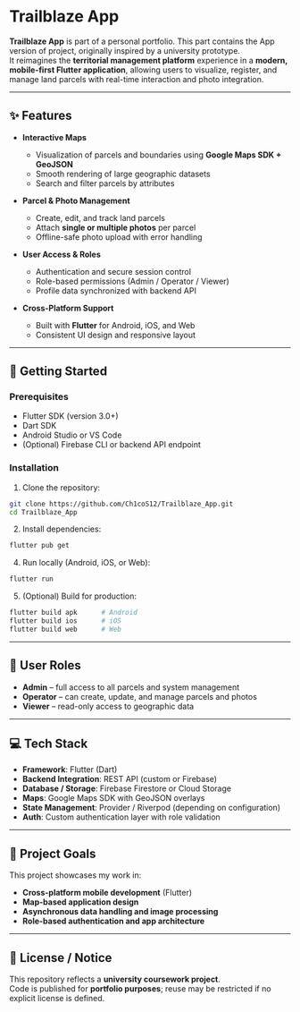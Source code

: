 # Trailblaze App

**Trailblaze App** is part of a personal portfolio. This part contains the App version of project, originally inspired by a university prototype.  
It reimagines the **territorial management platform** experience in a **modern, mobile-first Flutter application**, allowing users to visualize, register, and manage land parcels with real-time interaction and photo integration.

---

## ✨ Features

- **Interactive Maps**
  - Visualization of parcels and boundaries using **Google Maps SDK + GeoJSON**
  - Smooth rendering of large geographic datasets
  - Search and filter parcels by attributes

- **Parcel & Photo Management**
  - Create, edit, and track land parcels
  - Attach **single or multiple photos** per parcel
  - Offline-safe photo upload with error handling

- **User Access & Roles**
  - Authentication and secure session control
  - Role-based permissions (Admin / Operator / Viewer)
  - Profile data synchronized with backend API

- **Cross-Platform Support**
  - Built with **Flutter** for Android, iOS, and Web
  - Consistent UI design and responsive layout

---

## 🚀 Getting Started

### Prerequisites

- Flutter SDK (version 3.0+)
- Dart SDK
- Android Studio or VS Code
- (Optional) Firebase CLI or backend API endpoint

### Installation

1. Clone the repository:
```bash
git clone https://github.com/Ch1coS12/Trailblaze_App.git
cd Trailblaze_App
```
2. Install dependencies:
```bash
flutter pub get
```
4. Run locally (Android, iOS, or Web):
```bash
flutter run
```
5. (Optional) Build for production:
```bash
flutter build apk      # Android
flutter build ios      # iOS
flutter build web      # Web
```

---

## 👥 User Roles

- **Admin** – full access to all parcels and system management
- **Operator** – can create, update, and manage parcels and photos
- **Viewer** – read-only access to geographic data

---

## 💻 Tech Stack

- **Framework**: Flutter (Dart)
- **Backend Integration**: REST API (custom or Firebase)
- **Database / Storage**: Firebase Firestore or Cloud Storage
- **Maps**: Google Maps SDK with GeoJSON overlays
- **State Management**: Provider / Riverpod (depending on configuration)
- **Auth**: Custom authentication layer with role validation

---

## 🧠 Project Goals

This project showcases my work in:
  - **Cross-platform mobile development** (Flutter)
  - **Map-based application design**
  - **Asynchronous data handling and image processing**
  - **Role-based authentication and app architecture**

---

## 📝 License / Notice

This repository reflects a **university coursework project**.  
Code is published for **portfolio purposes**; reuse may be restricted if no explicit license is defined.
